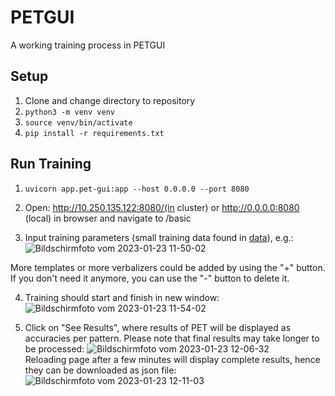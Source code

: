 # PETGUI
A working training process in PETGUI
## Setup
1. Clone and change directory to repository
2. `python3 -m venv venv`
3. `source venv/bin/activate`
4. `pip install -r requirements.txt`
## Run Training
1. `uvicorn app.pet-gui:app --host 0.0.0.0 --port 8080`

2. Open: http://10.250.135.122:8080/(in cluster) or http://0.0.0.0:8080 (local) in browser and navigate to /basic

3. Input training parameters (small training data found in [data](/data/yelp_review_polarity_csv.tar.gz)), e.g.: ![Bildschirmfoto vom 2023-01-23 11-50-02](https://user-images.githubusercontent.com/47433679/214032245-2f29ddd4-2bb5-4238-82eb-e311fd44e2a3.png)

More templates or more verbalizers could be added by using the "+" button. If you don't need it anymore, you can use the "-" button to delete it.  

4. Training should start and finish in new window: ![Bildschirmfoto vom 2023-01-23 11-54-02](https://user-images.githubusercontent.com/47433679/214032285-5865ae18-8924-4aae-bfaf-fd59d03a0ec3.png)

5. Click on "See Results", where results of PET will be displayed as accuracies per pattern. Please note that final results may take longer to be processed: ![Bildschirmfoto vom 2023-01-23 12-06-32](https://user-images.githubusercontent.com/47433679/214032841-4a808baa-f7c8-4552-951e-82feb84e159e.png)  
Reloading page after a few minutes will display complete results, hence they can be downloaded as json file:  
![Bildschirmfoto vom 2023-01-23 12-11-03](https://user-images.githubusercontent.com/47433679/214033043-74e45b3c-80ba-4af7-beed-e0be176f6205.png)




